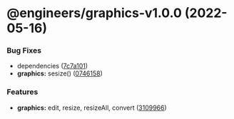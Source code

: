 # @engineers/graphics-v1.0.0 (2022-05-16)

### Bug Fixes

- dependencies ([7c7a101](https://github.com/eng-dibo/dibo/commit/7c7a101a58148a6607bac949b4aa8b93587e9b52))
- **graphics:** sesize() ([0746158](https://github.com/eng-dibo/dibo/commit/0746158e63090cad875625101c6cc27881b6d7ab))

### Features

- **graphics:** edit, resize, resizeAll, convert ([3109966](https://github.com/eng-dibo/dibo/commit/3109966f085fa1bbcb026424cbf215e6520ab196))
